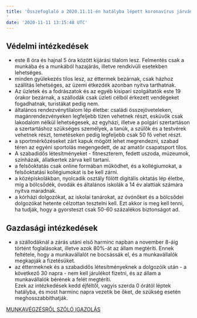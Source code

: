 ```yaml
---
title: 'Összefoglaló a 2020.11.11-én hatályba lépett koronavírus járvány miatti védelmi intézkedésekről
'
date: '2020-11-11 13:15:48 UTC'
---
```




## Védelmi intézkedések

* este 8 óra és hajnal 5 óra között kijárási tilalom lesz. Felmentés csak a munkába és a munkából hazajárás, illetve rendkívüli esetekben lehetséges.
* minden gyülekezés tilos lesz, az éttermek bezárnak, csak házhoz szállítás lehetséges, az üzemi étkezdék azonban nyitva tarthatnak.
* Az üzletek és a fodrászatok és az egyéb kisipari szolgáltatók este 19 órakor bezárnak, a szállodák csak üzleti célból érkezett vendégeket fogadhatnak, turistákat pedig nem.
* általános rendezvénytilalom lép életbe: családi összejöveteleken, magánrendezvényeken legfeljebb tízen vehetnek részt, esküvők csak lakodalom nélkül lehetségesek, az egyházi, illetve a polgári szertartáson a szertartáshoz szükséges személyek, a tanúk, a szülők és a testvérek vehetnek részt, temetéseken pedig legfeljebb csak 50 fő vehet részt.
* a sportmérkőzéseket zárt kapuk mögött lehet megrendezni, szabad téren az egyéni sportolás megengedett, de az amatőr csapatsport tilos.
* A szabadidős létesítményeket - fitneszterem, fedett uszoda, múzeumok, színházak, állatkertek zárva kell tartani.
* a felsőoktatás csak online formában működhet, és a kollégiumokat, a felsőoktatási kollégiumokat is be kell zárni.
* a középiskolákban, nyolcadik osztály fölött digitális oktatás lép életbe, míg a bölcsődék, óvodák és általános iskolák a 14 év alattiak számára nyitva maradnak.
* a kórházi dolgozókat, az iskolai tanárokat, az óvónőket és a bölcsődei dolgozókat hetente célzottan tesztelni kell. Ezt akkor is meg kell tenni, ha tudják, hogy a gyorsteszt csak 50-60 százalékos biztonságot ad.

## Gazdasági intézkedések

* a szállodáknál a zárás utáni első harminc napban a november 8-áig történt foglalásokat, illetve azok 80%-át az állam megtéríti. Ennek feltétele, hogy a munkavállalót ne bocsássák el, és a munkavállalók megkapják a fizetésüket.
* az éttermeknek és a szabadidős létesítményeknek a dolgozóik után - a következő 30 napra - nem kell járulékot fizetni, és az állam a munkavállalók bérének a felét megtéríti.   
Ezek az intézkedések kedd éjféltől, vagyis szerda 0 órától léptek hatályba, és most harminc napra vezetik be őket, de szükség esetén meghosszabbíthatják.   


[MUNKAVÉGZÉSRŐL SZÓLÓ IGAZOLÁS ](http://www.tavosz.hu/web/content/1150?access_token=1a9f7839-e2c4-4ee7-bc27-e81bdb84ef6c&unique=2177f0e47dbd00a6dbbc815fe505b082574570ba&download=true)
